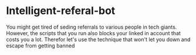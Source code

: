 # Intelligent-referal-bot
You might get tired of seding referrals to various people in tech giants. However, the scripts that you run also blocks your linked in account that costs you a lot. 
Therefor let's use the technique that won't let you down and escape from getting banned
